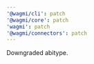 ```yaml
---
'@wagmi/cli': patch
'@wagmi/core': patch
'wagmi': patch
'@wagmi/connectors': patch
---
```


Downgraded abitype.
